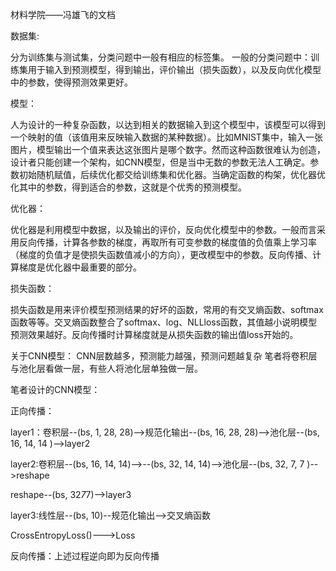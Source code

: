 材料学院——冯雄飞的文档

数据集:

分为训练集与测试集，分类问题中一般有相应的标签集。
一般的分类问题中：训练集用于输入到预测模型，得到输出，评价输出（损失函数），以及反向优化模型中的参数，使得预测效果更好。

模型：

人为设计的一种复杂函数，以达到相关的数据输入到这个模型中，该模型可以得到一个映射的值（该值用来反映输入数据的某种数据）。比如MNIST集中，输入一张图片，模型输出一个值来表达这张图片是哪个数字。然而这种函数很难认为创造，设计者只能创建一个架构，如CNN模型，但是当中无数的参数无法人工确定。参数初始随机赋值，后续优化都交给训练集和优化器。当确定函数的构架，优化器优化其中的参数，得到适合的参数，这就是个优秀的预测模型。

优化器：

优化器是利用模型中数据，以及输出的评价，反向优化模型中的参数。一般而言采用反向传播，计算各参数的梯度，再取所有可变参数的梯度值的负值乘上学习率（梯度的负值才是使损失函数值减小的方向），更改模型中的参数。反向传播、计算梯度是优化器中最重要的部分。

损失函数：

损失函数是用来评价模型预测结果的好坏的函数，常用的有交叉熵函数、softmax函数等等。交叉熵函数整合了softmax、log、NLLloss函数，其值越小说明模型预测效果越好。反向传播时计算梯度就是从损失函数的输出值loss开始的。

关于CNN模型：
   CNN层数越多，预测能力越强，预测问题越复杂
   笔者将卷积层与池化层看做一层，有些人将池化层单独做一层。

笔者设计的CNN模型：

正向传播：

layer1：卷积层--(bs, 1, 28, 28)-->规范化输出--(bs, 16, 28, 28)-->池化层--(bs, 16, 14, 14 )-->layer2

layer2:卷积层--(bs, 16, 14, 14)-->--(bs, 32, 14, 14)-->池化层--(bs, 32, 7, 7 )-->reshape

reshape--(bs, 32*7*7)-->layer3

layer3:线性层--(bs, 10)--规范化输出-->交叉熵函数

CrossEntropyLoss()--->Loss

反向传播：上述过程逆向即为反向传播

